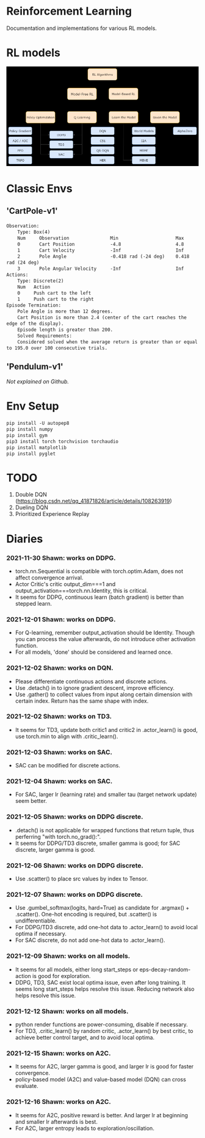# Reinforcement Learning

Documentation and implementations for various RL models.

# RL models

![rl-models.png](./images/rl-models.png)

# Classic Envs

## 'CartPole-v1'

```
Observation:
    Type: Box(4)
    Num     Observation               Min                     Max
    0       Cart Position             -4.8                    4.8
    1       Cart Velocity             -Inf                    Inf
    2       Pole Angle                -0.418 rad (-24 deg)    0.418 rad (24 deg)
    3       Pole Angular Velocity     -Inf                    Inf
Actions:
    Type: Discrete(2)
    Num   Action
    0     Push cart to the left
    1     Push cart to the right
Episode Termination:
    Pole Angle is more than 12 degrees.
    Cart Position is more than 2.4 (center of the cart reaches the edge of the display).
    Episode length is greater than 200.
    Solved Requirements:
    Considered solved when the average return is greater than or equal to 195.0 over 100 consecutive trials.
```

## 'Pendulum-v1'

_Not explained on Github._

# Env Setup

```
pip install -U autopep8
pip install numpy
pip install gym
pip3 install torch torchvision torchaudio
pip install matplotlib
pip install pyglet
```

# TODO

1. Double DQN (https://blog.csdn.net/qq_41871826/article/details/108263919)
2. Dueling DQN
3. Prioritized Experience Replay

# Diaries

### 2021-11-30 Shawn: works on DDPG.

- torch.nn.Sequential is compatible with torch.optim.Adam, does not affect convergence arrival.
- Actor Critic's critic output_dim===1 and output_activation===torch.nn.Identity, this is critical.
- It seems for DDPG, continuous learn (batch gradient) is better than stepped learn.

### 2021-12-01 Shawn: works on DDPG.

- For Q-learning, remember output_activation should be Identity. Though you can process the value afterwards, do not introduce other activation function.
- For all models, 'done' should be considered and learned once.

### 2021-12-02 Shawn: works on DQN.

- Please differentiate continuous actions and discrete actions.
- Use .detach() in to ignore gradient descent, improve efficiency.
- Use .gather() to collect values from input along certain dimension with certain index. Return has the same shape with index.

### 2021-12-02 Shawn: works on TD3.

- It seems for TD3, update both critic1 and critic2 in .actor_learn() is good, use torch.min to align with .critic_learn().

### 2021-12-03 Shawn: works on SAC.

- SAC can be modified for discrete actions.

### 2021-12-04 Shawn: works on SAC.

- For SAC, larger lr (learning rate) and smaller tau (target network update) seem better.

### 2021-12-05 Shawn: works on DDPG discrete.

- .detach() is not applicable for wrapped functions that return tuple, thus perferring "with torch.no_grad():".
- It seems for DDPG/TD3 discrete, smaller gamma is good; for SAC discrete, larger gamma is good.

### 2021-12-06 Shawn: works on DDPG discrete.

- Use .scatter() to place src values by index to Tensor.

### 2021-12-07 Shawn: works on DDPG discrete.

- Use .gumbel_softmax(logits, hard=True) as candidate for .argmax() + .scatter(). One-hot encoding is required, but .scatter() is undifferentiable.
- For DDPG/TD3 discrete, add one-hot data to .actor_learn() to avoid local optima if necessary.
- For SAC discrete, do not add one-hot data to .actor_learn().

### 2021-12-09 Shawn: works on all models.

- It seems for all models, either long start_steps or eps-decay-random-action is good for exploration.
- DDPG, TD3, SAC exist local optima issue, even after long training. It seems long start_steps helps resolve this issue. Reducing network also helps resolve this issue.

### 2021-12-12 Shawn: works on all models.

- python render functions are power-consuming, disable if necessary.
- For TD3, .critic_learn() by random critic, .actor_learn() by best critic, to achieve better control target, and to avoid local optima.

### 2021-12-15 Shawn: works on A2C.

- It seems for A2C, larger gamma is good, and larger lr is good for faster convergence.
- policy-based model (A2C) and value-based model (DQN) can cross evaluate.

### 2021-12-16 Shawn: works on A2C.

- It seems for A2C, positive reward is better. And larger lr at beginning and smaller lr afterwards is best.
- For A2C, larger entropy leads to exploration/oscillation.
